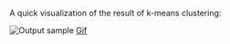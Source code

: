 A quick visualization of the result of k-means clustering:


![Output sample](https://bytebucket.org/gfinneylong/serotonin/raw/9ee9ff2a963795e28307725c2025f096a5fe2be1/image-analysis/generated_figues/Swell1%20Kmeans20.gif?token=ce25d9e10dc6bdc23f49f2b3750364438a056622)
[Gif](https://bytebucket.org/gfinneylong/serotonin/raw/9ee9ff2a963795e28307725c2025f096a5fe2be1/image-analysis/generated_figues/Swell1%20Kmeans20.gif?token=ce25d9e10dc6bdc23f49f2b3750364438a056622)